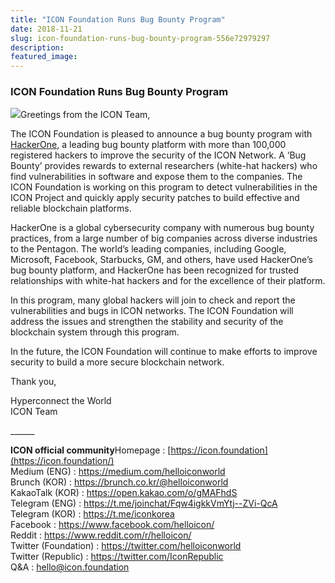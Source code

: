 ```yaml
---
title: "ICON Foundation Runs Bug Bounty Program"
date: 2018-11-21
slug: icon-foundation-runs-bug-bounty-program-556e72979297
description:
featured_image:
---
```


### ICON Foundation Runs Bug Bounty Program

![](https://cdn-images-1.medium.com/max/800/1*e0tpNgWI6-PLGXc7vNoVlg.png)Greetings from the ICON Team,

The ICON Foundation is pleased to announce a bug bounty program with [HackerOne](https://hackerone.com/), a leading bug bounty platform with more than 100,000 registered hackers to improve the security of the ICON Network. A ‘Bug Bounty’ provides rewards to external researchers (white-hat hackers) who find vulnerabilities in software and expose them to the companies. The ICON Foundation is working on this program to detect vulnerabilities in the ICON Project and quickly apply security patches to build effective and reliable blockchain platforms.

HackerOne is a global cybersecurity company with numerous bug bounty practices, from a large number of big companies across diverse industries to the Pentagon. The world’s leading companies, including Google, Microsoft, Facebook, Starbucks, GM, and others, have used HackerOne’s bug bounty platform, and HackerOne has been recognized for trusted relationships with white-hat hackers and for the excellence of their platform.

In this program, many global hackers will join to check and report the vulnerabilities and bugs in ICON networks. The ICON Foundation will address the issues and strengthen the stability and security of the blockchain system through this program.

In the future, the ICON Foundation will continue to make efforts to improve security to build a more secure blockchain network.

Thank you,

Hyperconnect the World  
ICON Team

\_\_\_\_\_\_

**ICON official community**Homepage : [https://icon.foundation](https://icon.foundation/)  
Medium (ENG) : <https://medium.com/helloiconworld>  
Brunch (KOR) : <https://brunch.co.kr/@helloiconworld>  
KakaoTalk (KOR) : <https://open.kakao.com/o/gMAFhdS>  
Telegram (ENG) : <https://t.me/joinchat/Fqw4igkkVmYtj--ZVi-QcA>  
Telegram (KOR) : <https://t.me/iconkorea>  
Facebook : <https://www.facebook.com/helloicon/>  
Reddit : <https://www.reddit.com/r/helloicon/>  
Twitter (Foundation) : <https://twitter.com/helloiconworld>  
Twitter (Republic) : <https://twitter.com/IconRepublic>  
Q&A : [hello@icon.foundation](http://hello@icon.foundation)

